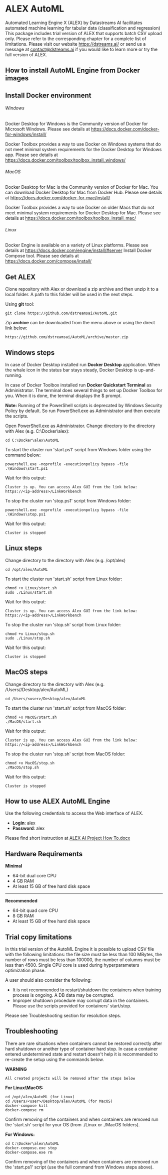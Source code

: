 # ALEX AutoML
Automated Learning Engine X (ALEX) by Datastreams AI facilitates automated machine learning for tabular data (classification and regression)
This package includes trial version of ALEX that supports batch CSV upload only. Please refer to the corresponding chapter for a complete list of limitations.
Please visit our website https://dstreams.ai/ or send us a message at contact@dstreams.ai if you would like to learn more or try the full version of ALEX.



## How to install AutoML Engine from Docker images
## Install Docker environment

###### Windows	
 
Docker Desktop for Windows is the Community version of Docker for Microsoft Windows. Please see details at 
<a href="https://docs.docker.com/docker-for-windows/install/" target="_blank">https://docs.docker.com/docker-for-windows/install/</a>


Docker Toolbox provides a way to use Docker on Windows systems that do not meet minimal system requirements for the Docker Desktop for Windows app. Please see details at <a href="https://docs.docker.com/toolbox/toolbox_install_windows/" target="_blank">https://docs.docker.com/toolbox/toolbox_install_windows/</a>

###### MacOS

Docker Desktop for Mac is the Community version of Docker for Mac. You can download Docker Desktop for Mac from Docker Hub. Please see details at <a href="https://docs.docker.com/docker-for-mac/install/" target="_blank">https://docs.docker.com/docker-for-mac/install/</a> 
 
Docker Toolbox provides a way to use Docker on older Macs that do not meet minimal system requirements for Docker Desktop for Mac. Please see details at <a href="https://docs.docker.com/toolbox/toolbox_install_mac/" target="_blank">https://docs.docker.com/toolbox/toolbox_install_mac/</a>

###### Linux

Docker Engine is available on a variety of Linux platforms. Please see details at <a href="https://docs.docker.com/engine/install/#server" target="_blank">https://docs.docker.com/engine/install/#server</a> 
Install Docker Compose tool. Please see details at <a href="https://docs.docker.com/compose/install/" target="_blank">https://docs.docker.com/compose/install/</a>

## Get ALEX

Clone repository with Alex or download a zip archive and then unzip it to a local folder. A path to this folder will be used in the next steps.  

Using **git** tool: 
	
	git clone https://github.com/dstreamsai/AutoML.git
	
Zip **archive** can be downloaded from the menu above or using the direct link below:
	
	https://github.com/dstreamsai/AutoML/archive/master.zip

## Windows steps

In case of Docker Desktop installed run **Docker Desktop** application. When the whale icon in the status bar stays steady, Docker Desktop is up-and-running.
 
In case of Docker Toolbox installed run **Docker Quickstart Terminal** as Administrator. The terminal does several things to set up Docker Toolbox for you. When it is done, the terminal displays the $ prompt.  

**Note:**
Running of the PowerShell scripts is deprecated by Windows Security Policy by default. So run PowerShell.exe as Administrator and then execute the scripts.

Open PowerShell.exe as Administrator. Change directory to the directory with Alex (e.g. C:\Docker\alex):

	cd C:\Docker\alex\AutoML

To start the cluster run 'start.ps1' script from Windows folder using the command below: 

	powershell.exe -noprofile -executionpolicy bypass -file .\Windows\start.ps1

Wait for this output:

	Cluster is up. You can access Alex GUI from the link below:
	https://<ip-address>/LinkWorkbench


To stop the cluster run 'stop.ps1' script from Windows folder:

    powershell.exe -noprofile -executionpolicy bypass -file .\Windows\stop.ps1
	
Wait for this output:

	Cluster is stopped

## Linux steps

Change directory to the directory with Alex (e.g. /opt/alex)

	cd /opt/alex/AutoML

To start the cluster run 'start.sh' script from Linux folder:
	
	chmod +x Linux/start.sh
	sudo ./Linux/start.sh

Wait for this output:
	
	Cluster is up. You can access Alex GUI from the link below:
	https://<ip-address>/LinkWorkbench


To stop the cluster run 'stop.sh' script from Linux folder:

	chmod +x Linux/stop.sh
	sudo ./Linux/stop.sh

Wait for this output:
	
	Cluster is stopped


## MacOS steps

Change directory to the directory with Alex (e.g. /Users/<user>/Desktop/alex/AutoML)

    cd /Users/<user>/Desktop/alex/AutoML
	
To start the cluster run 'start.sh' script from MacOS folder:

    chmod +x MacOS/start.sh
	./MacOS/start.sh
	
Wait for this output:
	
	Cluster is up. You can access Alex GUI from the link below:
	https://<ip-address>/LinkWorkbench


To stop the cluster run 'stop.sh' script from MacOS folder:

    chmod +x MacOS/stop.sh
	./MacOS/stop.sh

Wait for this output:
	
	Cluster is stopped


## How to use ALEX AutoML Engine

Use the following credentials to access the Web interface of ALEX. 
- **Login**: alex
- **Password**: alex

Please find short instruction at [ALEX AI Project How To.docx](https://github.com/dstreamsai/AutoML/raw/master/ALEX%20AI%20Project%20How%20To.docx)

## Hardware Requirements

**Minimal**
- 64-bit dual core CPU
- 4 GB RAM
- At least 15 GB of free hard disk space

***

**Recommended**
- 64-bit quad core CPU
- 8 GB RAM
- At least 15 GB of free hard disk space

## Trial copy limitations

In this trial version of the AutoML Engine it is possible to upload CSV file with the following limitations: the file size must be less than 100 MBytes, the number of rows must be less than 100000, the number of columns must be less than 4500.
Single CPU core is used during hyperparameters optimization phase.

A user should also consider the following:
- It is not recommended to restart/shutdown the containers when training process is ongoing.  A DB data may be corrupted. 
- Improper shutdown procedure may corrupt data in the containers. Please use the scripts provided for containers' start/stop. 

Please see Troubleshooting section for resolution steps.

## Troubleshooting

There are rare situations when containers cannot be restored correctly after hard shutdown or another type of container hard stop. 
In case a container entered undetermined state and restart doesn't help it is recommended to re-create the setup using the commands below.

**WARNING**
	
	All created projects will be removed after the steps below

**For Linux\MacOS:**

	cd /opt/alex/AutoML (for Linux)
	cd /Users/<user>/Desktop/alex/AutoML (for MacOS)
	docker-compose kill
	docker-compose rm

Confirm removing of the containers and when containers are removed run the 'start.sh' script for your OS (from ./Linux or ./MacOS folders).

**For Windows:**

	cd C:\Docker\alex\AutoML
	docker-compose.exe stop
	docker-compose.exe rm

Confirm removing of the containers and when containers are removed run the 'start.ps1' script (use the full command from Windows steps above). 	
